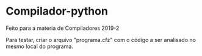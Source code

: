 # Compilador-python
Feito para a materia de Compiladores 2019-2

Para testar, criar o arquivo "programa.cfz" com o código a ser analisado no mesmo local do programa.
